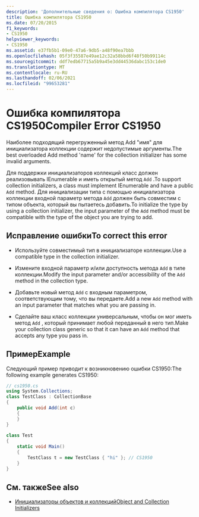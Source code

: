 ```yaml
---
description: 'Дополнительные сведения о: Ошибка компилятора CS1950'
title: Ошибка компилятора CS1950
ms.date: 07/20/2015
f1_keywords:
- CS1950
helpviewer_keywords:
- CS1950
ms.assetid: e37fb5b1-09e0-47a6-9db5-a48f90ea7bbb
ms.openlocfilehash: 05f3f35587e49ae12c32a58bbd6f48f50b99114c
ms.sourcegitcommit: ddf7edb67715a5b9a45e3dd44536dabc153c1de0
ms.translationtype: MT
ms.contentlocale: ru-RU
ms.lasthandoff: 02/06/2021
ms.locfileid: "99653281"
---
```

# <a name="compiler-error-cs1950"></a><span data-ttu-id="b6b64-103">Ошибка компилятора CS1950</span><span class="sxs-lookup"><span data-stu-id="b6b64-103">Compiler Error CS1950</span></span>

<span data-ttu-id="b6b64-104">Наиболее подходящий перегруженный метод Add "имя" для инициализатора коллекции содержит недопустимые аргументы.</span><span class="sxs-lookup"><span data-stu-id="b6b64-104">The best overloaded Add method 'name' for the collection initializer has some invalid arguments.</span></span>  
  
 <span data-ttu-id="b6b64-105">Для поддержки инициализаторов коллекций класс должен реализовывать IEnumerable и иметь открытый метод `Add` .</span><span class="sxs-lookup"><span data-stu-id="b6b64-105">To support collection initializers, a class must implement IEnumerable and have a public `Add` method.</span></span> <span data-ttu-id="b6b64-106">Для инициализации типа с помощью инициализатора коллекции входной параметр метода `Add` должен быть совместим с типом объекта, который вы пытаетесь добавить.</span><span class="sxs-lookup"><span data-stu-id="b6b64-106">To initialize the type by using a collection initializer, the input parameter of the `Add` method must be compatible with the type of the object you are trying to add.</span></span>  
  
## <a name="to-correct-this-error"></a><span data-ttu-id="b6b64-107">Исправление ошибки</span><span class="sxs-lookup"><span data-stu-id="b6b64-107">To correct this error</span></span>  
  
- <span data-ttu-id="b6b64-108">Используйте совместимый тип в инициализаторе коллекции.</span><span class="sxs-lookup"><span data-stu-id="b6b64-108">Use a compatible type in the collection initializer.</span></span>  
  
- <span data-ttu-id="b6b64-109">Измените входной параметр и/или доступность метода `Add` в типе коллекции.</span><span class="sxs-lookup"><span data-stu-id="b6b64-109">Modify the input parameter and/or accessibility of the `Add` method in the collection type.</span></span>  
  
- <span data-ttu-id="b6b64-110">Добавьте новый метод `Add` с входным параметром, соответствующим тому, что вы передаете.</span><span class="sxs-lookup"><span data-stu-id="b6b64-110">Add a new `Add` method with an input parameter that matches what you are passing in.</span></span>  
  
- <span data-ttu-id="b6b64-111">Сделайте ваш класс коллекции универсальным, чтобы он мог иметь метод `Add` , который принимает любой переданный в него тип.</span><span class="sxs-lookup"><span data-stu-id="b6b64-111">Make your collection class generic so that it can have an `Add` method that accepts any type you pass in.</span></span>  
  
## <a name="example"></a><span data-ttu-id="b6b64-112">Пример</span><span class="sxs-lookup"><span data-stu-id="b6b64-112">Example</span></span>  

 <span data-ttu-id="b6b64-113">Следующий пример приводит к возникновению ошибки CS1950:</span><span class="sxs-lookup"><span data-stu-id="b6b64-113">The following example generates CS1950:</span></span>  
  
```csharp  
// cs1950.cs  
using System.Collections;  
class TestClass : CollectionBase  
{  
    public void Add(int c)  
    {  
    }  
}  
  
class Test  
{  
    static void Main()  
    {  
        TestClass t = new TestClass { "hi" }; // CS1950  
    }  
}  
```  
  
## <a name="see-also"></a><span data-ttu-id="b6b64-114">См. также</span><span class="sxs-lookup"><span data-stu-id="b6b64-114">See also</span></span>

- [<span data-ttu-id="b6b64-115">Инициализаторы объектов и коллекций</span><span class="sxs-lookup"><span data-stu-id="b6b64-115">Object and Collection Initializers</span></span>](../programming-guide/classes-and-structs/object-and-collection-initializers.md)
